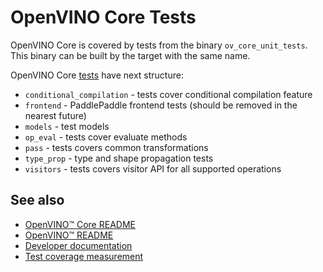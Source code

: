 # OpenVINO Core Tests

OpenVINO Core is covered by tests from the binary `ov_core_unit_tests`. This binary can be built by the target with the same name.

OpenVINO Core [tests](../tests/) have next structure:
 * `conditional_compilation` - tests cover conditional compilation feature
 * `frontend` - PaddlePaddle frontend tests (should be removed in the nearest future)
 * `models` - test models
 * `op_eval` - tests cover evaluate methods
 * `pass` - tests covers common transformations
 * `type_prop` - type and shape propagation tests
 * `visitors` - tests covers visitor API for all supported operations

## See also
 * [OpenVINO™ Core README](../README.md)
 * [OpenVINO™ README](../../../README.md)
 * [Developer documentation](../../../docs/dev/index.md)
 * [Test coverage measurement](../../../docs/dev/test_coverage.md)
